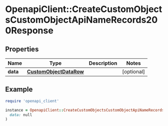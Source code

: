 # OpenapiClient::CreateCustomObjectsCustomObjectApiNameRecords200Response

## Properties

| Name | Type | Description | Notes |
| ---- | ---- | ----------- | ----- |
| **data** | [**CustomObjectDataRow**](CustomObjectDataRow.md) |  | [optional] |

## Example

```ruby
require 'openapi_client'

instance = OpenapiClient::CreateCustomObjectsCustomObjectApiNameRecords200Response.new(
  data: null
)
```

